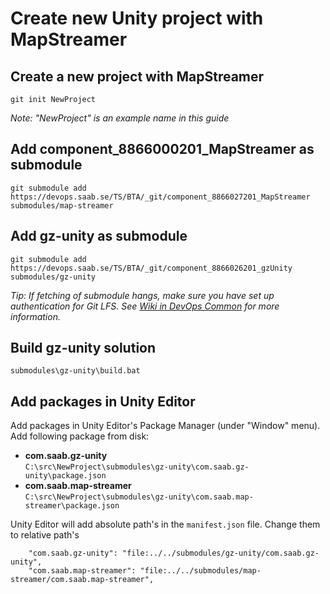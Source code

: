 # Create new Unity project with MapStreamer

## Create a new project with MapStreamer

```
git init NewProject
```

_Note: "NewProject" is an example name in this guide_

## Add component_8866000201_MapStreamer as submodule

```
git submodule add https://devops.saab.se/TS/BTA/_git/component_8866027201_MapStreamer submodules/map-streamer
```

## Add gz-unity as submodule

```
git submodule add https://devops.saab.se/TS/BTA/_git/component_8866026201_gzUnity submodules/gz-unity
```

_Tip: If fetching of submodule hangs, make sure you have set up authentication for Git LFS. See [Wiki in DevOps Common](https://devops.saab.se/TS/Common/_wiki/wikis/Common.wiki/631/Git?anchor=git-lfs) for more information._

## Build gz-unity solution

```
submodules\gz-unity\build.bat
```

## Add packages in Unity Editor

Add packages in Unity Editor's Package Manager (under "Window" menu). Add following package from disk:  
* **com.saab.gz-unity**  
`C:\src\NewProject\submodules\gz-unity\com.saab.gz-unity\package.json`
* **com.saab.map-streamer**  
`C:\src\NewProject\submodules\gz-unity\com.saab.map-streamer\package.json`

Unity Editor will add absolute path's in the `manifest.json` file. Change them to relative path's

```
    "com.saab.gz-unity": "file:../../submodules/gz-unity/com.saab.gz-unity",
    "com.saab.map-streamer": "file:../../submodules/map-streamer/com.saab.map-streamer",
```
